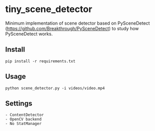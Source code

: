 # tiny_scene_detector
Minimum implementation of scene detector based on PySceneDetect (https://github.com/Breakthrough/PySceneDetect) to study how PySceneDetect works.

## Install
```
pip install -r requirements.txt
```

## Usage
```
python scene_detector.py -i videos/video.mp4
```

## Settings
```
- ContentDetector
- OpenCV backend
- No StatManager
```